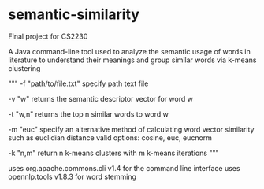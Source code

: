 # semantic-similarity
Final project for CS2230

A Java command-line tool used to analyze the semantic usage of words in literature to understand their meanings and group similar words via k-means clustering


"""
-f "path/to/file.txt" specify path text file

-v "w" returns the semantic descriptor vector for word w

-t "w,n" returns the top n similar words to word w

-m "euc" specify an alternative method of calculating word vector similarity such as euclidian distance
         valid options: cosine, euc, eucnorm
         
-k "n,m" return n k-means clusters with m k-means iterations
"""


uses org.apache.commons.cli v1.4 for the command line interface
uses opennlp.tools v1.8.3 for word stemming
